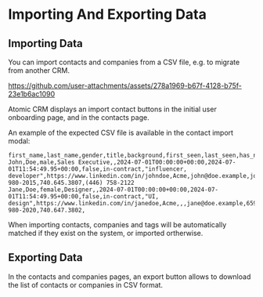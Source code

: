 # Importing And Exporting Data

## Importing Data

You can import contacts and companies from a CSV file, e.g. to migrate from another CRM.

https://github.com/user-attachments/assets/278a1969-b67f-4128-b75f-23e1b6ac1090

Atomic CRM displays an import contact buttons in the initial user onboarding page, and in the contacts page. 

An example of the expected CSV file is available in the contact import modal:

```csv
first_name,last_name,gender,title,background,first_seen,last_seen,has_newsletter,status,tags,linkedin_url,company,email_work,email_home,email_other,phone_work,phone_home,phone_other
John,Doe,male,Sales Executive,,2024-07-01T00:00:00+00:00,2024-07-01T11:54:49.95+00:00,false,in-contract,"influencer, developer",https://www.linkedin.com/in/johndoe,Acme,john@doe.example,john.doe@gmail.com,jdoe@caramail.com,659-980-2015,740.645.3807,(446) 758-2122
Jane,Doe,female,Designer,,2024-07-01T00:00:00+00:00,2024-07-01T11:54:49.95+00:00,false,in-contract,"UI, design",https://www.linkedin.com/in/janedoe,Acme,,,jane@doe.example,659-980-2020,740.647.3802,
```

When importing contacts, companies and tags will be automatically matched if they exist on the system, or imported ortherwise.

## Exporting Data

In the contacts and companies pages, an export button allows to download the list of contacts or companies in CSV format.
